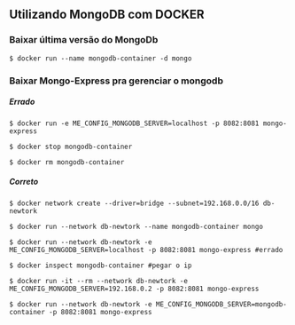## Utilizando MongoDB com DOCKER

### Baixar última versão do MongoDb

```
$ docker run --name mongodb-container -d mongo
```

### Baixar Mongo-Express pra gerenciar o mongodb

##### Errado

```
$ docker run -e ME_CONFIG_MONGODB_SERVER=localhost -p 8082:8081 mongo-express

$ docker stop mongodb-container

$ docker rm mongodb-container
```

##### Correto

```
$ docker network create --driver=bridge --subnet=192.168.0.0/16 db-newtork

$ docker run --network db-newtork --name mongodb-container mongo

$ docker run --network db-newtork -e ME_CONFIG_MONGODB_SERVER=localhost -p 8082:8081 mongo-express #errado

$ docker inspect mongodb-container #pegar o ip

$ docker run -it --rm --network db-newtork -e ME_CONFIG_MONGODB_SERVER=192.168.0.2 -p 8082:8081 mongo-express

$ docker run --network db-newtork -e ME_CONFIG_MONGODB_SERVER=mongodb-container -p 8082:8081 mongo-express

```
